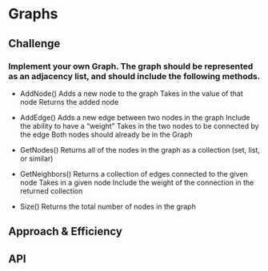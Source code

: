 

# Graphs
<!-- Short summary or background information -->

## Challenge
<!-- Description of the challenge -->

### Implement your own Graph. The graph should be represented as an adjacency list, and should include the following methods.


- AddNode()
Adds a new node to the graph
Takes in the value of that node
Returns the added node

- AddEdge()
Adds a new edge between two nodes in the graph
Include the ability to have a “weight”
Takes in the two nodes to be connected by the edge
Both nodes should already be in the Graph

- GetNodes()
Returns all of the nodes in the graph as a collection (set, list, or similar)

- GetNeighbors()
Returns a collection of edges connected to the given node
Takes in a given node
Include the weight of the connection in the returned collection

- Size()
Returns the total number of nodes in the graph

## Approach & Efficiency
<!-- What approach did you take? Why? What is the Big O space/time for this approach? -->

## API
<!-- Description of each method publicly available in your Graph -->